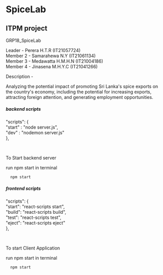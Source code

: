 # SpiceLab
<h2>ITPM project</h2>
GRP18_SpiceLab

Leader - Perera H.T.R (IT21057724)<br>
Member 2 - Samarahewa N.Y (IT21061134)<br>
Member 3 - Medawatta H.M.H.N (IT21004186)<br>
Member 4 - Jinasena M.H.Y.C (IT21041266)<br>

Description - <p>Analyzing the potential impact of promoting Sri Lanka's spice exports on the country's economy, including the potential for increasing
exports, attracting foreign attention, and generating employment opportunities.</p>

<h5>backend scripts</h5>
<p>"scripts": {<br>
    "start" : "node server.js",<br>
    "dev" : "nodemon server.js"<br>
  },</p><br>
  
  <p>To Start backend server</p>
   run npm start in terminal
   
  ```
    npm start
  ```
  
  <h5>frontend scripts</h5>
  <p>"scripts": {<br>
    "start": "react-scripts start",<br>
    "build": "react-scripts build",<br>
    "test": "react-scripts test",<br>
    "eject": "react-scripts eject"<br>
  },</p><br>
  
  <p>To start Client Application</p>
  run npm start in terminal
  
  
  ```
    npm start
  ```
